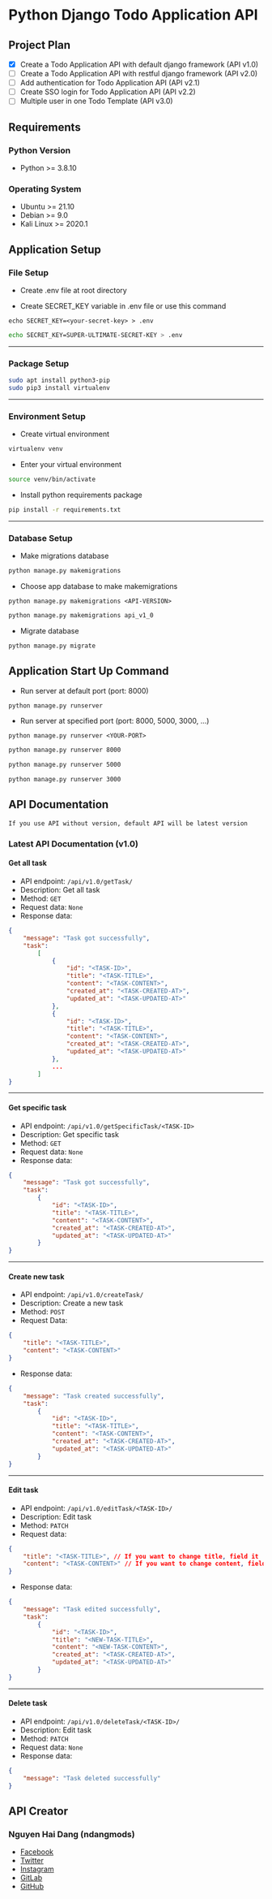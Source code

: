# Python Django Todo Application API

## Project Plan

- [x] Create a Todo Application API with default django framework (API v1.0)
- [ ] Create a Todo Application API with restful django framework (API v2.0)
- [ ] Add authentication for Todo Application API (API v2.1)
- [ ] Create SSO login for Todo Application API (API v2.2)
- [ ] Multiple user in one Todo Template (API v3.0)

## Requirements

### Python Version

- Python >= 3.8.10

### Operating System

- Ubuntu >= 21.10
- Debian >= 9.0
- Kali Linux >= 2020.1

## Application Setup

### File Setup

- Create .env file at root directory

- Create SECRET_KEY variable in .env file or use this command

`echo SECRET_KEY=<your-secret-key> > .env`

```bash
echo SECRET_KEY=SUPER-ULTIMATE-SECRET-KEY > .env
```

---

### Package Setup

```bash
sudo apt install python3-pip
sudo pip3 install virtualenv
```

---

### Environment Setup

- Create virtual environment

```bash
virtualenv venv
```

- Enter your virtual environment

```bash
source venv/bin/activate
```

- Install python requirements package

```bash
pip install -r requirements.txt
```

---

### Database Setup

- Make migrations database

```bash
python manage.py makemigrations
```

- Choose app database to make makemigrations

`python manage.py makemigrations <API-VERSION>`

```bash
python manage.py makemigrations api_v1_0
```

- Migrate database

```bash
python manage.py migrate
```

## Application Start Up Command

- Run server at default port (port: 8000)
  
```bash
python manage.py runserver
```

- Run server at specified port (port: 8000, 5000, 3000, ...)

`python manage.py runserver <YOUR-PORT>`

```bash
python manage.py runserver 8000
```

```bash
python manage.py runserver 5000
```

```bash
python manage.py runserver 3000
```

## API Documentation

`If you use API without version, default API will be latest version`

### Latest API Documentation (v1.0)

#### Get all task

- API endpoint: `/api/v1.0/getTask/`
- Description: Get all task
- Method: `GET`
- Request data: `None`
- Response data:

```json
{
    "message": "Task got successfully",
    "task": 
        [
            {
                "id": "<TASK-ID>",
                "title": "<TASK-TITLE>",
                "content": "<TASK-CONTENT>",
                "created_at": "<TASK-CREATED-AT>",
                "updated_at": "<TASK-UPDATED-AT>"
            },
            {
                "id": "<TASK-ID>",
                "title": "<TASK-TITLE>",
                "content": "<TASK-CONTENT>",
                "created_at": "<TASK-CREATED-AT>",
                "updated_at": "<TASK-UPDATED-AT>"
            },
            ...
        ]
}
```

---

#### Get specific task

- API endpoint: `/api/v1.0/getSpecificTask/<TASK-ID>`
- Description: Get specific task
- Method: `GET`
- Request data: `None`
- Response data:

```json
{
    "message": "Task got successfully",
    "task":
        {
            "id": "<TASK-ID>",
            "title": "<TASK-TITLE>",
            "content": "<TASK-CONTENT>",
            "created_at": "<TASK-CREATED-AT>",
            "updated_at": "<TASK-UPDATED-AT>"
        }
}
```

---

#### Create new task

- API endpoint: `/api/v1.0/createTask/`
- Description: Create a new task
- Method: `POST`
- Request Data:

```json
{
    "title": "<TASK-TITLE>",
    "content": "<TASK-CONTENT>"
}
```

- Response data:

```json
{
    "message": "Task created successfully",
    "task": 
        {
            "id": "<TASK-ID>",
            "title": "<TASK-TITLE>",
            "content": "<TASK-CONTENT>",
            "created_at": "<TASK-CREATED-AT>",
            "updated_at": "<TASK-UPDATED-AT>"
        }
}
```

---

#### Edit task

- API endpoint: `/api/v1.0/editTask/<TASK-ID>/`
- Description: Edit task
- Method: `PATCH`
- Request data:

```json
{
    "title": "<TASK-TITLE>", // If you want to change title, field it
    "content": "<TASK-CONTENT>" // If you want to change content, field it
}
```

- Response data:

```json
{
    "message": "Task edited successfully",
    "task": 
        {
            "id": "<TASK-ID>",
            "title": "<NEW-TASK-TITLE>",
            "content": "<NEW-TASK-CONTENT>",
            "created_at": "<TASK-CREATED-AT>",
            "updated_at": "<TASK-UPDATED-AT>"
        }
}
```

---

#### Delete task

- API endpoint: `/api/v1.0/deleteTask/<TASK-ID>/`
- Description: Edit task
- Method: `PATCH`
- Request data: `None`
- Response data:

```json
{
    "message": "Task deleted successfully"
}
```

## API Creator

### Nguyen Hai Dang (ndangmods)

- [Facebook](https://www.facebook.com/ndangmods)
- [Twitter](https://twitter.com/ndangmods)
- [Instagram](https://instagram.com/dangn_ndang)
- [GitLab](https://gitlab.com/ndangmods)
- [GitHub](https://github.com/ndangmods)
